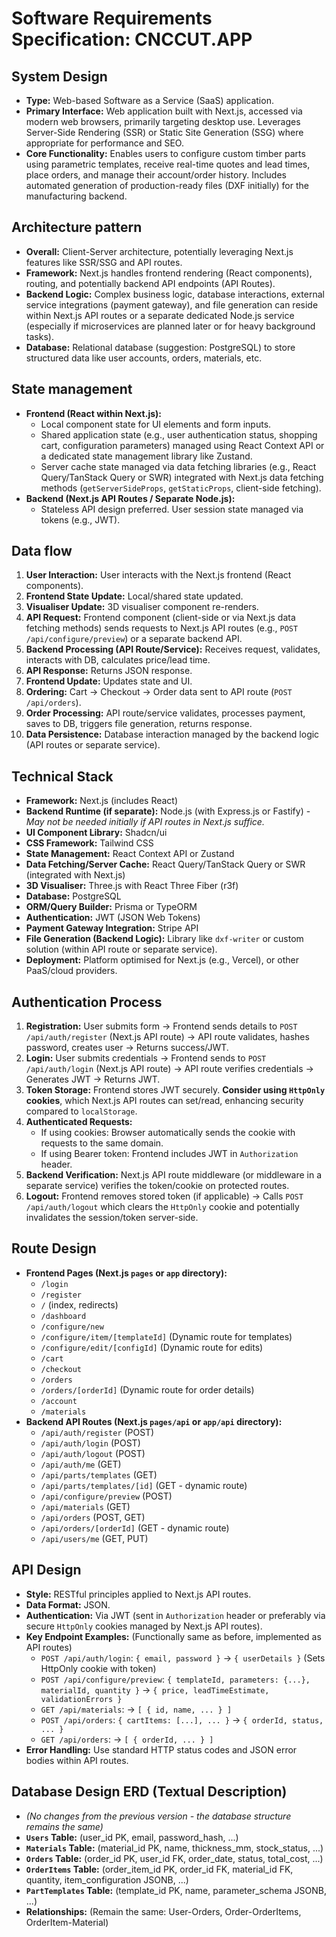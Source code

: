 # Software Requirements Specification: CNCCUT.APP

## System Design

* **Type:** Web-based Software as a Service (SaaS) application.
* **Primary Interface:** Web application built with Next.js, accessed via modern web browsers, primarily targeting desktop use. Leverages Server-Side Rendering (SSR) or Static Site Generation (SSG) where appropriate for performance and SEO.
* **Core Functionality:** Enables users to configure custom timber parts using parametric templates, receive real-time quotes and lead times, place orders, and manage their account/order history. Includes automated generation of production-ready files (DXF initially) for the manufacturing backend.

## Architecture pattern

* **Overall:** Client-Server architecture, potentially leveraging Next.js features like SSR/SSG and API routes.
* **Framework:** Next.js handles frontend rendering (React components), routing, and potentially backend API endpoints (API Routes).
* **Backend Logic:** Complex business logic, database interactions, external service integrations (payment gateway), and file generation can reside within Next.js API routes or a separate dedicated Node.js service (especially if microservices are planned later or for heavy background tasks).
* **Database:** Relational database (suggestion: PostgreSQL) to store structured data like user accounts, orders, materials, etc.

## State management

* **Frontend (React within Next.js):**
    * Local component state for UI elements and form inputs.
    * Shared application state (e.g., user authentication status, shopping cart, configuration parameters) managed using React Context API or a dedicated state management library like Zustand.
    * Server cache state managed via data fetching libraries (e.g., React Query/TanStack Query or SWR) integrated with Next.js data fetching methods (`getServerSideProps`, `getStaticProps`, client-side fetching).
* **Backend (Next.js API Routes / Separate Node.js):**
    * Stateless API design preferred. User session state managed via tokens (e.g., JWT).

## Data flow

1.  **User Interaction:** User interacts with the Next.js frontend (React components).
2.  **Frontend State Update:** Local/shared state updated.
3.  **Visualiser Update:** 3D visualiser component re-renders.
4.  **API Request:** Frontend component (client-side or via Next.js data fetching methods) sends requests to Next.js API routes (e.g., `POST /api/configure/preview`) or a separate backend API.
5.  **Backend Processing (API Route/Service):** Receives request, validates, interacts with DB, calculates price/lead time.
6.  **API Response:** Returns JSON response.
7.  **Frontend Update:** Updates state and UI.
8.  **Ordering:** Cart -> Checkout -> Order data sent to API route (`POST /api/orders`).
9.  **Order Processing:** API route/service validates, processes payment, saves to DB, triggers file generation, returns response.
10. **Data Persistence:** Database interaction managed by the backend logic (API routes or separate service).

## Technical Stack

* **Framework:** Next.js (includes React)
* **Backend Runtime (if separate):** Node.js (with Express.js or Fastify) - *May not be needed initially if API routes in Next.js suffice.*
* **UI Component Library:** Shadcn/ui
* **CSS Framework:** Tailwind CSS
* **State Management:** React Context API or Zustand
* **Data Fetching/Server Cache:** React Query/TanStack Query or SWR (integrated with Next.js)
* **3D Visualiser:** Three.js with React Three Fiber (r3f)
* **Database:** PostgreSQL
* **ORM/Query Builder:** Prisma or TypeORM
* **Authentication:** JWT (JSON Web Tokens)
* **Payment Gateway Integration:** Stripe API
* **File Generation (Backend Logic):** Library like `dxf-writer` or custom solution (within API route or separate service).
* **Deployment:** Platform optimised for Next.js (e.g., Vercel), or other PaaS/cloud providers.

## Authentication Process

1.  **Registration:** User submits form -> Frontend sends details to `POST /api/auth/register` (Next.js API route) -> API route validates, hashes password, creates user -> Returns success/JWT.
2.  **Login:** User submits credentials -> Frontend sends to `POST /api/auth/login` (Next.js API route) -> API route verifies credentials -> Generates JWT -> Returns JWT.
3.  **Token Storage:** Frontend stores JWT securely. **Consider using `HttpOnly` cookies**, which Next.js API routes can set/read, enhancing security compared to `localStorage`.
4.  **Authenticated Requests:**
    * If using cookies: Browser automatically sends the cookie with requests to the same domain.
    * If using Bearer token: Frontend includes JWT in `Authorization` header.
5.  **Backend Verification:** Next.js API route middleware (or middleware in a separate service) verifies the token/cookie on protected routes.
6.  **Logout:** Frontend removes stored token (if applicable) -> Calls `POST /api/auth/logout` which clears the `HttpOnly` cookie and potentially invalidates the session/token server-side.

## Route Design

* **Frontend Pages (Next.js `pages` or `app` directory):**
    * `/login`
    * `/register`
    * `/` (index, redirects)
    * `/dashboard`
    * `/configure/new`
    * `/configure/item/[templateId]` (Dynamic route for templates)
    * `/configure/edit/[configId]` (Dynamic route for edits)
    * `/cart`
    * `/checkout`
    * `/orders`
    * `/orders/[orderId]` (Dynamic route for order details)
    * `/account`
    * `/materials`
* **Backend API Routes (Next.js `pages/api` or `app/api` directory):**
    * `/api/auth/register` (POST)
    * `/api/auth/login` (POST)
    * `/api/auth/logout` (POST)
    * `/api/auth/me` (GET)
    * `/api/parts/templates` (GET)
    * `/api/parts/templates/[id]` (GET - dynamic route)
    * `/api/configure/preview` (POST)
    * `/api/materials` (GET)
    * `/api/orders` (POST, GET)
    * `/api/orders/[orderId]` (GET - dynamic route)
    * `/api/users/me` (GET, PUT)

## API Design

* **Style:** RESTful principles applied to Next.js API routes.
* **Data Format:** JSON.
* **Authentication:** Via JWT (sent in `Authorization` header or preferably via secure `HttpOnly` cookies managed by Next.js API routes).
* **Key Endpoint Examples:** (Functionally same as before, implemented as API routes)
    * `POST /api/auth/login`: `{ email, password }` -> `{ userDetails }` (Sets HttpOnly cookie with token)
    * `POST /api/configure/preview`: `{ templateId, parameters: {...}, materialId, quantity }` -> `{ price, leadTimeEstimate, validationErrors }`
    * `GET /api/materials`: -> `[ { id, name, ... } ]`
    * `POST /api/orders`: `{ cartItems: [...], ... }` -> `{ orderId, status, ... }`
    * `GET /api/orders`: -> `[ { orderId, ... } ]`
* **Error Handling:** Use standard HTTP status codes and JSON error bodies within API routes.

## Database Design ERD (Textual Description)

* *(No changes from the previous version - the database structure remains the same)*
* **`Users` Table:** (user\_id PK, email, password\_hash, ...)
* **`Materials` Table:** (material\_id PK, name, thickness\_mm, stock\_status, ...)
* **`Orders` Table:** (order\_id PK, user\_id FK, order\_date, status, total\_cost, ...)
* **`OrderItems` Table:** (order\_item\_id PK, order\_id FK, material\_id FK, quantity, item\_configuration JSONB, ...)
* **`PartTemplates` Table:** (template\_id PK, name, parameter\_schema JSONB, ...)
* **Relationships:** (Remain the same: User-Orders, Order-OrderItems, OrderItem-Material)